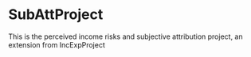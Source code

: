 # SubAttProject
This is the perceived income risks and subjective attribution project, an extension from IncExpProject
